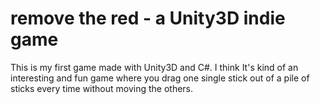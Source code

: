 # remove the red - a Unity3D indie game

This is my first game made with Unity3D and C#. I think It's kind of an interesting and fun game where you drag one single stick out of a pile of sticks every time without moving the others. 

